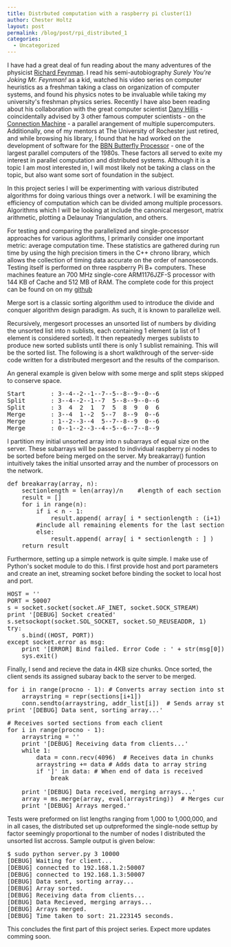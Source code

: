 ```yaml
---
title: Distrbuted computation with a raspberry pi cluster(1)
author: Chester Holtz
layout: post
permalink: /blog/post/rpi_distributed_1
categories:
  - Uncategorized
---
```


I have had a great deal of fun reading about the many adventures of the physicist [Richard Feynman][1]. I read his semi-autobiography *Surely You're Joking Mr. Feynman!* as a kid, watched his video series on computer heuristics as a freshman taking a class on organization of computer systems, and found his physics notes to be invaluable while taking my university's freshman physics series. Recently I have also been reading about his collaboration with the great computer scientist [Dany Hillis][2] - coincidentally advised by 3 other famous computer scientists - on the [Connection Machine][3] - a parallel arangement of multiple supercomputers. Additionally, one of my mentors at The University of Rochester just retired, and while browsing his library, I found that he had worked on the development of software for the [BBN Butterfly Processor][4] - one of the largest parallel computers of the 1980s. These factors all served to exite my interest in parallel computation and distributed systems. Although it is a topic I am most interested in, I will most likely not be taking a class on the topic, but also want some sort of foundation in the subject. 

In this project series I will be experimenting with various distributed algorithms for doing various things over a network. I will be examining the efficiency of computation which can be divided among multiple processors. Algorithms which I will be looking at include the canonical mergesort, matrix arithmetic, plotting a Delaunay Triangulation, and others.

For testing and comparing the parallelized and single-processor approaches for various aglorithms, I primarily consider one important metric: average computation time. These statistics are gathered during run time by using the high precision timers in the C++ chrono library, which allows the collection of timing data accurate on the order of nanoseconds. Testing itself is performed on three raspberry Pi B+ computers. These machines feature an 700 MHz single-core ARM1176JZF-S processor with 144 KB of Cache and 512 MB of RAM. The complete code for this project can be found on on my [github][5]

Merge sort is a classic sorting algorithm used to introduce the divide and conquer algorithm design paradigm. As such, it is known to parallelize well.

Recursively, mergesort processes an unsorted list of numbers by dividing the unsorted list into n sublists, each containing 1 element (a list of 1 element is considered sorted). It then repeatedly merges sublists to produce new sorted sublists until there is only 1 sublist remaining. This will be the sorted list. The following is a short walkthrough of the server-side code written for a distributed mergesort and the results of the comparison.

An general example is given below with some merge and split steps skipped to conserve space. 
<pre class="prettyprint linenums">
Start       : 3--4--2--1--7--5--8--9--0--6
Split		: 3--4--2--1--7  5--8--9--0--6
Split		: 3  4  2  1  7  5  8  9  0  6
Merge       : 3--4  1--2  5--7  8--9  0--6
Merge       : 1--2--3--4  5--7--8--9  0--6
Merge       : 0--1--2--3--4--5--6--7--8--9
</pre>

I partition my initial unsorted array into n subarrays of equal size on the server. These subarrays will be passed to individual raspberry pi nodes to be sorted before being merged on the server. My breakarray() funtion intuitively takes the initial unsorted array and the number of processors on the network.
<pre class="prettyprint linenums">
def breakarray(array, n): 
	sectionlength = len(array)/n	#length of each section 
	result = [] 
	for i in range(n):
		if i < n - 1:
			result.append( array[ i * sectionlength : (i+1) * sectionlength ] )
		#include all remaining elements for the last section 
		else:
			result.append( array[ i * sectionlength : ] )		
	return result
</pre>

Furthermore, setting up a simple network is quite simple. I make use of Python's socket module to do this. I first provide host and port parameters and create an inet, streaming socket before binding the socket to local host and port.
<pre class="prettyprint linenums">
HOST = ''
PORT = 50007 
s = socket.socket(socket.AF_INET, socket.SOCK_STREAM) 
print '[DEBUG] Socket created'
s.setsockopt(socket.SOL_SOCKET, socket.SO_REUSEADDR, 1) 
try:
	s.bind((HOST, PORT))
except socket.error as msg:
	print '[ERROR] Bind failed. Error Code : ' + str(msg[0]) + ' Message ' + msg[1]
	sys.exit()
</pre>

Finally, I send and recieve the data in 4KB size chunks. Once sorted, the client sends its assigned subaray back to the server to be merged.
<pre class="prettyprint linenums">
for i in range(procno - 1):	# Converts array section into string to be sent
	arraystring = repr(sections[i+1]) 
	conn.sendto(arraystring, addr_list[i])	# Sends array string 
print '[DEBUG] Data sent, sorting array...'
</pre>

<pre class="prettyprint linenums">
# Receives sorted sections from each client
for i in range(procno - 1):
	arraystring = '' 
	print '[DEBUG] Receiving data from clients...' 
	while 1:
		data = conn.recv(4096)	# Receives data in chunks 
		arraystring += data	# Adds data to array string 
		if ']' in data:	# When end of data is received
			break

	print '[DEBUG] Data received, merging arrays...'	
	array = ms.merge(array, eval(arraystring))	# Merges current array with section from client
	print '[DEBUG] Arrays merged.'
</pre>

Tests were preformed on list lengths ranging from 1,000 to 1,000,000, and in all cases, the distributed set up outpreformed the single-node settup by factor seemingly proportional to the number of nodes I distributed the unsorted list accross. Sample output is given below:

<pre class="prettyprint">
$ sudo python server.py 3 10000
[DEBUG] Waiting for client...
[DEBUG] connected to 192.168.1.2:50007
[DEBUG] connected to 192.168.1.3:50007
[DEBUG] Data sent, sorting array...
[DEBUG] Array sorted.
[DEBUG] Receiving data from clients...
[DEBUG] Data Recieved, merging arrays...
[DEBUG] Arrays merged.
[DEBUG] Time taken to sort: 21.223145 seconds.
</pre>

This concludes the first part of this project series. Expect more updates comming soon.

[1]: https://en.wikipedia.org/wiki/Richard_Feynman
[2]: https://en.wikipedia.org/wiki/Danny_Hillis
[3]: https://en.wikipedia.org/wiki/Connection_Machine
[4]: https://en.wikipedia.org/wiki/BBN_Butterfly
[5]: https://github.com/Choltz95/distributedRPI
